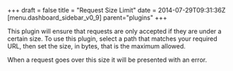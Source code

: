 +++
draft = false
title = "Request Size Limit"
date = 2014-07-29T09:31:36Z
[menu.dashboard_sidebar_v0_9]
    parent="plugins"
+++

This plugin will ensure that requests are only accepted if they are under a certain size. To use this plugin, select a path that matches your required URL, then set the size, in bytes, that is the maximum allowed.

When a request goes over this size it will be presented with an error.